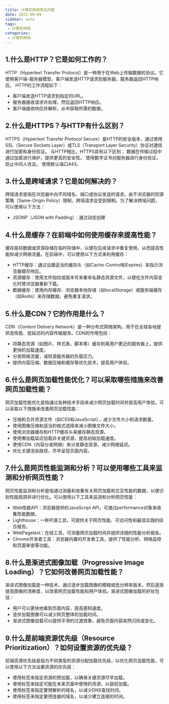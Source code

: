 ```yaml
---
title: 计算机网络常见问题
date: 2022-09-09
sidebar: auto
tags: 
 - 计算机网络
categories:
 - 计算机网络
---
```


## 1.什么是HTTP？它是如何工作的？ 
HTTP（Hypertext Transfer Protocol）是一种用于在Web上传输数据的协议。它使用客户端-服务器模型，客户端发送HTTP请求到服务器，服务器返回HTTP响应。
HTTP的工作流程如下：
- 客户端发送HTTP请求到指定的URL。
- 服务器接收请求并处理，然后返回HTTP响应。
- 客户端接收响应并解析，从中获取所需的数据。

## 2.什么是HTTPS？与HTTP有什么区别？ 
HTTPS（Hypertext Transfer Protocol Secure）是HTTP的安全版本，通过使用SSL（Secure Sockets Layer）或TLS（Transport Layer Security）协议对通信进行加密和身份验证。
与HTTP相比，HTTPS具有以下区别：
数据在传输过程中通过加密进行保护，提供更高的安全性。
使用数字证书对服务器进行身份验证，防止中间人攻击。
使用默认端口443。

## 3.什么是跨域请求？它是如何解决的？
跨域请求是指在浏览器中向不同域名、端口或协议发送的请求。由于浏览器的同源策略（Same-Origin Policy）限制，跨域请求会受到限制。为了解决跨域问题，可以使用以下方法：
- JSONP（JSON with Padding）：通过动态创建

## 4.什么是缓存？在前端中如何使用缓存来提高性能？
缓存是将数据或资源存储在临时存储中，以便在后续请求中重复使用，从而提高性能和减少网络流量。在前端中，可以使用以下方式来利用缓存：
- HTTP缓存：通过设置适当的缓存头（如Cache-Control和Expires）来指示浏览器缓存响应。
- 资源缓存：使用文件指纹或版本号来重命名静态资源文件，以便在文件内容变化时使浏览器重新下载。
- 数据缓存：使用内存缓存、浏览器本地存储（如localStorage）或服务端缓存（如Redis）来存储数据，避免重复请求。

## 5.什么是CDN？它的作用是什么？ 
CDN（Content Delivery Network）是一种分布式网络架构，用于在全球各地提供高性能、低延迟的内容传输服务。CDN的作用包括：
- 将静态资源（如图片、样式表、脚本等）缓存到离用户更近的服务器上，提供更快的加载速度。
- 分发网络流量，减轻源服务器的负载压力。
- 提供内容压缩、数据压缩和缓存等优化技术，提高用户体验。

## 6.什么是网页加载性能优化？可以采取哪些措施来改善网页加载性能？
网页加载性能优化是指通过各种技术手段来减少网页加载时间并提高用户体验。可以采取以下措施来改善网页加载性能：
- 压缩和合并资源文件（如CSS和JavaScript），减少文件大小和请求数量。
- 使用图像压缩和适当的格式选择来减小图像文件大小。
- 使用浏览器缓存和HTTP缓存头来缓存静态资源。
- 使用懒加载延迟加载非关键资源，提高初始加载速度。
- 使用CDN（内容分发网络）来分发静态资源，减少网络延迟。
- 优化关键渲染路径，尽早呈现页面内容。

## 7.什么是网页性能监测和分析？可以使用哪些工具来监测和分析网页性能？
网页性能监测和分析是指通过测量和收集有关网页加载和交互性能的数据，以便识别性能瓶颈并进行优化。可以使用以下工具来监测和分析网页性能：
- Web性能API：浏览器提供的JavaScript API，可通过performance对象来收集性能数据。
- Lighthouse：一种开源工具，可提供关于网页性能、可访问性和最佳实践的综合报告。
- WebPagetest：在线工具，可测量网页加载时间并提供详细的性能分析报告。
- Chrome开发者工具：浏览器内置的开发者工具，提供了性能分析、网络监控和页面审查等功能。

## 8.什么是渐进式图像加载（Progressive Image Loading）？它如何改善网页加载性能？
渐进式图像加载是一种技术，通过逐步加载图像的模糊或低分辨率版本，然后逐渐提高图像的清晰度，以改善网页加载性能和用户体验。渐进式图像加载的好处包括：
- 用户可以更快地看到页面内容，提高感知速度。 
- 逐步加载图像可以减少网页整体的加载时间。 
- 渐进式图像加载可以提供平滑的过渡效果，避免页面内容突然闪烁或变化。

## 9.什么是前端资源优先级（Resource Prioritization）？如何设置资源的优先级？
前端资源优先级是指为不同类型的资源分配加载优先级，以优化网页加载性能。可以使用以下方法设置资源的优先级：
- 使用标签来指定资源的预加载，以确保关键资源尽早加载。 
- 使用标签来指定可能在未来页面中使用的资源，以提前加载。 
- 使用标签来指定要预解析的域名，以减少DNS查找时间。 
- 使用标签来指定要预连接的域名，以减少建立连接的时间。